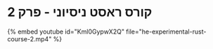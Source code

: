 # קורס ראסט ניסיוני - פרק 2

{% embed youtube id="Kml0GypwX2Q" file="he-experimental-rust-course-2.mp4" %}
